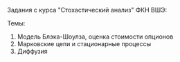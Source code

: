 Задания с курса "Стохастический анализ" ФКН ВШЭ:

Темы:
1) Модель Блэка-Шоулза, оценка стоимости опционов
2) Марковские цепи и стационарные процессы
3) Диффузия
